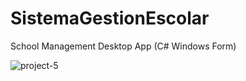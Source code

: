 # SistemaGestionEscolar
School Management Desktop App (C# Windows Form)


 ![project-5](https://user-images.githubusercontent.com/85239081/161586090-ed15370d-4f58-42d7-8d10-75ac399e77a9.JPG)

